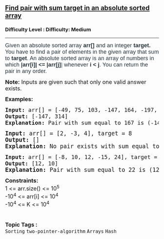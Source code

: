 <h2><a href="https://www.geeksforgeeks.org/problems/find-pair-with-sum-k-in-an-absolute-sorted-array/1?page=1&sortBy=latest">Find pair with sum target in an absolute sorted array</a></h2><h3>Difficulty Level : Difficulty: Medium</h3><hr><div class="problems_problem_content__Xm_eO"><p><span style="box-sizing: border-box; margin: 0px; padding: 0px; border: 0px; font-size: 18px; vertical-align: baseline; color: #273239; font-family: Nunito, sans-serif; letter-spacing: 0.162px; background-color: #ffffff;">Given an absolute sorted array <strong>arr[]</strong> and an integer <strong>target. </strong>You have to find a pair of elements in the given array that sum to </span><strong style="color: #273239; font-family: Nunito, sans-serif; font-size: 18px; letter-spacing: 0.162px;">target</strong><span style="background-color: #ffffff; color: #273239; font-family: Nunito, sans-serif; font-size: 18px; letter-spacing: 0.162px;">. An absolute sorted array is an array of numbers in which </span><strong style="color: #273239; font-family: Nunito, sans-serif; font-size: 18px; letter-spacing: 0.162px;">|arr[i]| &lt;= |arr[j]</strong><span style="background-color: #ffffff; color: #273239; font-family: Nunito, sans-serif; font-size: 18px; letter-spacing: 0.162px;">| whenever </span><strong style="color: #273239; font-family: Nunito, sans-serif; font-size: 18px; letter-spacing: 0.162px;">i &lt; j</strong><span style="background-color: #ffffff; color: #273239; font-family: Nunito, sans-serif; font-size: 18px; letter-spacing: 0.162px;">. You can return the pair in any order.</span></p>
<p><span style="font-size: 18px;"><strong>Note:</strong>&nbsp;Inputs are given such that only one valid answer exists.</span></p>
<p><strong style="font-size: 18px;">Examples:</strong></p>
<pre><span style="font-size: 18px;"><strong>Input: </strong></span><span style="font-size: 18px;">arr[] = [-49, 75, 103, -147, 164, -197, -238, 314, 348, -422], target = 167</span><span style="font-size: 18px;">
<strong>Output: </strong>[-147, 314]<strong>
Explanation: </strong></span><span style="font-size: 18px;">Pair with sum equal to 167 is (-147, 314).</span></pre>
<pre><span style="font-size: 14pt;"><strong>Input: </strong>arr[] = [2, -3, 4], target = 8<br><strong>Output: </strong>[]<strong>
Explanation: </strong></span><span style="font-size: 18.6667px;">No pair exists with sum equal to 8.</span></pre>
<pre><span style="font-size: 18px;"><strong>Input: </strong>arr[] = [-8, 10, 12, -15, 24],</span><span style="font-size: 18px;"> target = 22<br></span><span style="font-size: 18px;"><strong>Output: </strong>[12, 10]</span><span style="font-size: 14pt;"><strong>
Explanation: </strong></span><span style="font-size: 18.6667px;">Pair with sum equal to 22 is (12, 10).</span></pre>
<p><span style="font-size: 18px;"><strong>Constraints:<br></strong>1 &lt;= arr.size() &lt;= 10<sup>5</sup><strong><br></strong></span><span style="font-size: 18px;">-10<sup>4</sup> &lt;= arr[i] </span><span style="font-size: 18px;">&lt;= 10<sup>4</sup></span><span style="font-size: 18px;"><br></span><span style="font-size: 18px;">-10<sup>4</sup> &lt;= K &lt;= 10<sup>4</sup></span></p></div><br><p><span style=font-size:18px><strong>Topic Tags : </strong><br><code>Sorting</code>&nbsp;<code>two-pointer-algorithm</code>&nbsp;<code>Arrays</code>&nbsp;<code>Hash</code>&nbsp;